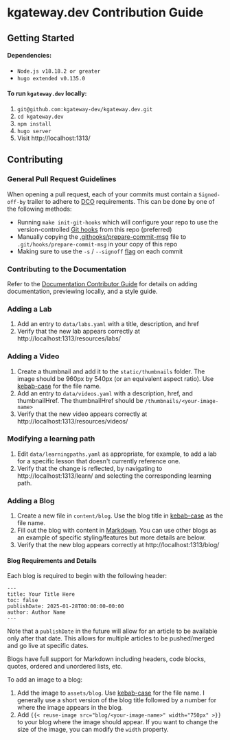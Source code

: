 # kgateway.dev Contribution Guide

## Getting Started

#### Dependencies:
* `Node.js v18.18.2 or greater`
* `hugo extended v0.135.0`

#### To run `kgateway.dev` locally:
1. `git@github.com:kgateway-dev/kgateway.dev.git`
2. `cd kgateway.dev`
3. `npm install`
4. `hugo server`
5. Visit http://localhost:1313/

## Contributing

### General Pull Request Guidelines
When opening a pull request, each of your commits must contain a `Signed-off-by` trailer to adhere to [DCO](https://developercertificate.org/) requirements. This can be done by one of the following methods:
- Running `make init-git-hooks` which will configure your repo to use the version-controlled [Git hooks](/.githooks) from this repo (preferred)
- Manually copying the [.githooks/prepare-commit-msg](/.githooks/prepare-commit-msg) file to `.git/hooks/prepare-commit-msg` in your copy of this repo
- Making sure to use the `-s` / `--signoff` [flag](https://git-scm.com/docs/git-commit#Documentation/git-commit.txt--s) on each commit

### Contributing to the Documentation

Refer to the [Documentation Contributor Guide](https://kgateway.dev/docs/main/reference/contribution/) for details on adding documentation, previewing locally, and a style guide.

### Adding a Lab
1. Add an entry to `data/labs.yaml` with a title, description, and href
2. Verify that the new lab appears correctly at http://localhost:1313/resources/labs/

### Adding a Video
1. Create a thumbnail and add it to the `static/thumbnails` folder. The image should be 960px by 540px (or an equivalent aspect ratio). Use [kebab-case](https://developer.mozilla.org/en-US/docs/Glossary/Kebab_case) for the file name.
2. Add an entry to `data/videos.yaml` with a description, href, and thumbnailHref. The thumbnailHref should be `/thumbnails/<your-image-name>`
3. Verify that the new video appears correctly at http://localhost:1313/resources/videos/

### Modifying a learning path
1. Edit `data/learningpaths.yaml` as appropriate, for example, to add a lab for a specific lesson that doesn't currently reference one.
2. Verify that the change is reflected, by navigating to http://localhost:1313/learn/ and selecting the corresponding learning path.

### Adding a Blog
1. Create a new file in `content/blog`. Use the blog title in [kebab-case](https://developer.mozilla.org/en-US/docs/Glossary/Kebab_case) as the file name.
2. Fill out the blog with content in [Markdown](https://www.markdownguide.org/tools/hugo/). You can use other blogs as an example of specific styling/features but more details are below.
3. Verify that the new blog appears correctly at http://localhost:1313/blog/

#### Blog Requirements and Details

Each blog is required to begin with the following header:
```
---
title: Your Title Here
toc: false
publishDate: 2025-01-28T00:00:00-00:00
author: Author Name
---
```

Note that a `publishDate` in the future will allow for an article to be available only after that date. This allows for multiple articles to be pushed/merged and go live at specific dates.

Blogs have full support for Markdown including headers, code blocks, quotes, ordered and unordered lists, etc. 

To add an image to a blog:
1. Add the image to `assets/blog`. Use [kebab-case](https://developer.mozilla.org/en-US/docs/Glossary/Kebab_case) for the file name. I generally use a short version of the blog title followed by a number for where the image appears in the blog.
2. Add `{{< reuse-image src="blog/<your-image-name>" width="750px" >}}` to your blog where the image should appear. If you want to change the size of the image, you can modify the `width` property.